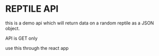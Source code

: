 # REPTILE API

this is a demo api which will return data on a random reptile as a JSON object.

API is GET only

use this through the react app
